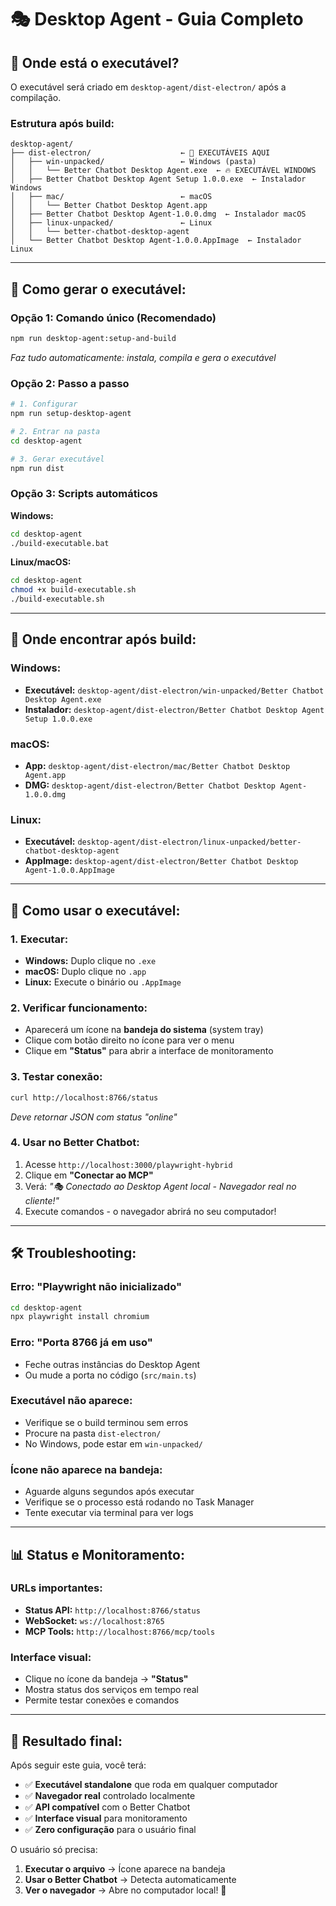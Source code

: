 # 🎭 Desktop Agent - Guia Completo

## 📍 **Onde está o executável?**

O executável será criado em `desktop-agent/dist-electron/` após a compilação.

### **Estrutura após build:**
```
desktop-agent/
├── dist-electron/                    ← 🎯 EXECUTÁVEIS AQUI
│   ├── win-unpacked/                 ← Windows (pasta)
│   │   └── Better Chatbot Desktop Agent.exe  ← 🔥 EXECUTÁVEL WINDOWS
│   ├── Better Chatbot Desktop Agent Setup 1.0.0.exe  ← Instalador Windows
│   ├── mac/                          ← macOS
│   │   └── Better Chatbot Desktop Agent.app
│   ├── Better Chatbot Desktop Agent-1.0.0.dmg  ← Instalador macOS
│   ├── linux-unpacked/               ← Linux
│   │   └── better-chatbot-desktop-agent
│   └── Better Chatbot Desktop Agent-1.0.0.AppImage  ← Instalador Linux
```

---

## 🚀 **Como gerar o executável:**

### **Opção 1: Comando único (Recomendado)**
```bash
npm run desktop-agent:setup-and-build
```
*Faz tudo automaticamente: instala, compila e gera o executável*

### **Opção 2: Passo a passo**
```bash
# 1. Configurar
npm run setup-desktop-agent

# 2. Entrar na pasta
cd desktop-agent

# 3. Gerar executável
npm run dist
```

### **Opção 3: Scripts automáticos**

**Windows:**
```bash
cd desktop-agent
./build-executable.bat
```

**Linux/macOS:**
```bash
cd desktop-agent
chmod +x build-executable.sh
./build-executable.sh
```

---

## 🎯 **Onde encontrar após build:**

### **Windows:**
- **Executável:** `desktop-agent/dist-electron/win-unpacked/Better Chatbot Desktop Agent.exe`
- **Instalador:** `desktop-agent/dist-electron/Better Chatbot Desktop Agent Setup 1.0.0.exe`

### **macOS:**
- **App:** `desktop-agent/dist-electron/mac/Better Chatbot Desktop Agent.app`
- **DMG:** `desktop-agent/dist-electron/Better Chatbot Desktop Agent-1.0.0.dmg`

### **Linux:**
- **Executável:** `desktop-agent/dist-electron/linux-unpacked/better-chatbot-desktop-agent`
- **AppImage:** `desktop-agent/dist-electron/Better Chatbot Desktop Agent-1.0.0.AppImage`

---

## 🔧 **Como usar o executável:**

### **1. Executar:**
- **Windows:** Duplo clique no `.exe`
- **macOS:** Duplo clique no `.app`
- **Linux:** Execute o binário ou `.AppImage`

### **2. Verificar funcionamento:**
- Aparecerá um ícone na **bandeja do sistema** (system tray)
- Clique com botão direito no ícone para ver o menu
- Clique em **"Status"** para abrir a interface de monitoramento

### **3. Testar conexão:**
```bash
curl http://localhost:8766/status
```
*Deve retornar JSON com status "online"*

### **4. Usar no Better Chatbot:**
1. Acesse `http://localhost:3000/playwright-hybrid`
2. Clique em **"Conectar ao MCP"**
3. Verá: *"🎭 Conectado ao Desktop Agent local - Navegador real no cliente!"*
4. Execute comandos - o navegador abrirá no seu computador!

---

## 🛠️ **Troubleshooting:**

### **Erro: "Playwright não inicializado"**
```bash
cd desktop-agent
npx playwright install chromium
```

### **Erro: "Porta 8766 já em uso"**
- Feche outras instâncias do Desktop Agent
- Ou mude a porta no código (`src/main.ts`)

### **Executável não aparece:**
- Verifique se o build terminou sem erros
- Procure na pasta `dist-electron/`
- No Windows, pode estar em `win-unpacked/`

### **Ícone não aparece na bandeja:**
- Aguarde alguns segundos após executar
- Verifique se o processo está rodando no Task Manager
- Tente executar via terminal para ver logs

---

## 📊 **Status e Monitoramento:**

### **URLs importantes:**
- **Status API:** `http://localhost:8766/status`
- **WebSocket:** `ws://localhost:8765`
- **MCP Tools:** `http://localhost:8766/mcp/tools`

### **Interface visual:**
- Clique no ícone da bandeja → **"Status"**
- Mostra status dos serviços em tempo real
- Permite testar conexões e comandos

---

## 🎉 **Resultado final:**

Após seguir este guia, você terá:
- ✅ **Executável standalone** que roda em qualquer computador
- ✅ **Navegador real** controlado localmente
- ✅ **API compatível** com o Better Chatbot
- ✅ **Interface visual** para monitoramento
- ✅ **Zero configuração** para o usuário final

O usuário só precisa:
1. **Executar o arquivo** → Ícone aparece na bandeja
2. **Usar o Better Chatbot** → Detecta automaticamente
3. **Ver o navegador** → Abre no computador local! 🚀
